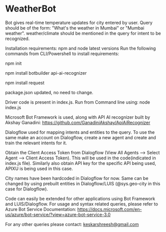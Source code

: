 ﻿# WeatherBot
Bot gives real-time temperature updates for city entered by user.
Query should be of the form: "What's the weather in Mumbai" or "Mumbai weather". weather/climate should be mentioned in the query for intent to be recognized.

Installation requirements:
npm and node latest versions
Run the following commands from CLI/Powershell to install requirements:

npm init

npm install botbuilder api-ai-recognizer

npm install request

package.json updated, no need to change.

Driver code is present in index.js.
Run from Command line using:
node index.js

Microsoft Bot Framework is used, along with API AI recognizer built by Akshay Ganadini:
https://github.com/GanadiniAkshay/ApiAiRecognizer

Dialogflow used for mapping intents and entities to the query. To use the same make an account on Dialogflow, create a new agent and create and train the relevant intents for it.

Obtain the Client Access Token from Dialogflow (View All Agents --> Select Agent --> Client Access Token). This will be used in the code(indicated in index.js file). Similarly also obtain API key for the specific API being used, APIXU is being used in this case. 

City names have been hardcoded in Dialogflow for now. Same can be changed by using prebuilt entities in Dialogflow/LUIS (@sys.geo-city in this case for Dialogflow).

Code can easily be extended for other applications using Bot Framework and LUIS/Dialogflow.
For usage and syntax related queries, please refer to Azure Bot Service Documentation: https://docs.microsoft.com/en-us/azure/bot-service/?view=azure-bot-service-3.0

For any other queries please contact: keskarshreesh@gmail.com
